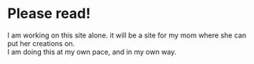 <h1>Please read!</h1>
<p>I am working on this site alone. it will be a site for my mom where she can put her creations on. <br>
I am doing this at my own pace, and in my own way. </p>
